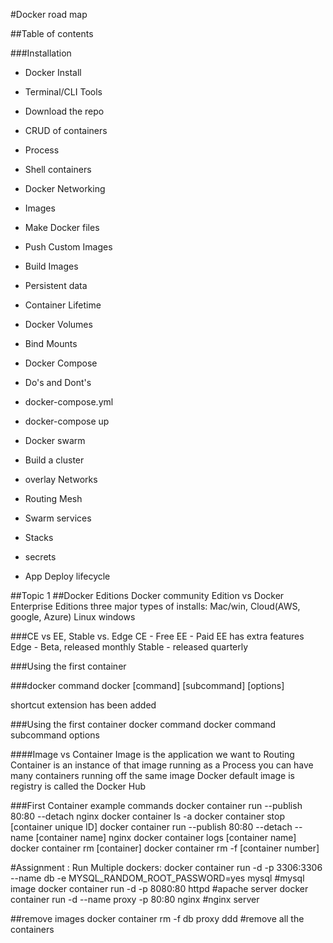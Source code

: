 #Docker road map

##Table of contents

###Installation
- Docker Install
- Terminal/CLI Tools
- Download the repo


- CRUD of containers
- Process
- Shell containers
- Docker Networking

- Images
- Make Docker files
- Push Custom Images
- Build Images

- Persistent data
- Container Lifetime
- Docker Volumes
- Bind Mounts


- Docker Compose
- Do's and Dont's
- docker-compose.yml
- docker-compose up

- Docker swarm
- Build a cluster
- overlay Networks
- Routing Mesh
- Swarm services
- Stacks
- secrets
- App Deploy lifecycle


##Topic 1
##Docker Editions
Docker community Edition vs Docker Enterprise Editions
three major types of installs: Mac/win, Cloud(AWS, google, Azure)
Linux
windows

###CE vs EE, Stable vs. Edge
CE - Free
EE - Paid
EE has extra features
Edge - Beta, released monthly
Stable - released quarterly

###Using the first container

###docker command
docker [command] [subcommand] [options]

shortcut extension has been added

###Using the first container
docker command
docker command subcommand options

####Image vs Container
Image is the application we want to Routing
Container is an instance of that image running as a Process
you can have many containers running off the same image
Docker default image is registry is called the Docker Hub

###First Container example commands
docker container run --publish 80:80 --detach nginx
docker container ls -a
docker container stop [container unique ID]
docker container run --publish 80:80 --detach --name [container name] nginx
docker container logs [container name]
docker container rm [container]
docker container rm -f [container number]

#Assignment : Run Multiple dockers:
docker container run -d -p 3306:3306 --name db -e MYSQL_RANDOM_ROOT_PASSWORD=yes mysql #mysql image
docker container run -d -p 8080:80 httpd #apache server
docker container run -d --name proxy -p 80:80 nginx #nginx server

##remove images
docker container rm -f db proxy ddd #remove all the containers
